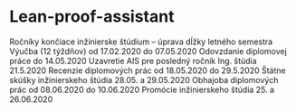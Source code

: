 # Lean-proof-assistant
Ročníky končiace inžinierske štúdium – úprava dĺžky letného semestra
Výučba (12 týždňov)                             od 17.02.2020 do 07.05.2020
Odovzdanie diplomovej práce                     do 14.05.2020
Uzavretie AIS pre posledný ročník Ing. štúdia   21.5.2020
Recenzie diplomových prác                       od 18.05.2020 do 29.5.2020
Štátne skúšky inžinierskeho štúdia              28.05. a 29.05.2020
Obhajoba diplomových prác                       od 08.06.2020 do 10.06.2020
Promócie inžinierskeho štúdia                   25. a 26.06.2020
